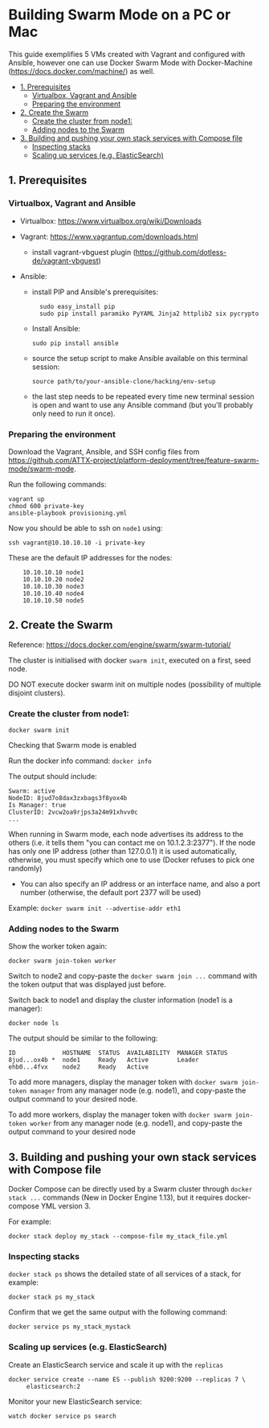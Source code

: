 # Building Swarm Mode on a PC or Mac

This guide exemplifies 5 VMs created with Vagrant and configured with Ansible, however one can use Docker Swarm Mode with Docker-Machine (https://docs.docker.com/machine/) as well.

<!-- TOC START min:1 max:3 link:true update:true -->
  - [1. Prerequisites](#1-prerequisites)
    - [Virtualbox, Vagrant and Ansible](#virtualbox-vagrant-and-ansible)
    - [Preparing the environment](#preparing-the-environment)
  - [2. Create the Swarm](#2-create-the-swarm)
    - [Create the cluster from node1:](#create-the-cluster-from-node1)
    - [Adding nodes to the Swarm](#adding-nodes-to-the-swarm)
  - [3. Building and pushing your own stack services with Compose file](#3-building-and-pushing-your-own-stack-services-with-compose-file)
    - [Inspecting stacks](#inspecting-stacks)
    - [Scaling up services (e.g. ElasticSearch)](#scaling-up-services-eg-elasticsearch)

<!-- TOC END -->

## 1. Prerequisites

### Virtualbox, Vagrant and Ansible

- Virtualbox: https://www.virtualbox.org/wiki/Downloads

- Vagrant: https://www.vagrantup.com/downloads.html
  - install vagrant-vbguest plugin (https://github.com/dotless-de/vagrant-vbguest)

- Ansible:
  - install PIP and Ansible's prerequisites:
    ```shell
      sudo easy_install pip
      sudo pip install paramiko PyYAML Jinja2 httplib2 six pycrypto
    ```

  - Install Ansible:
    ```shell
    sudo pip install ansible
    ```

  - source the setup script to make Ansible available on this terminal session:
    ```shell
    source path/to/your-ansible-clone/hacking/env-setup
    ```

  - the last step needs to be repeated every time new terminal session is open
    and want to use any Ansible command (but you'll probably only need to run
    it once).


### Preparing the environment

Download the Vagrant, Ansible, and SSH config files from
https://github.com/ATTX-project/platform-deployment/tree/feature-swarm-mode/swarm-mode.

Run the following commands:
```shell
vagrant up
chmod 600 private-key
ansible-playbook provisioning.yml
```
Now you should be able to ssh on `node1` using:
```shell
ssh vagrant@10.10.10.10 -i private-key
```
These are the default IP addresses for the nodes:
```shell
    10.10.10.10 node1
    10.10.10.20 node2
    10.10.10.30 node3
    10.10.10.40 node4
    10.10.10.50 node5
```

## 2. Create the Swarm
Reference: https://docs.docker.com/engine/swarm/swarm-tutorial/

The cluster is initialised with docker `swarm init`,  executed on a first, seed node.

DO NOT execute docker swarm init on multiple nodes (possibility of multiple disjoint clusters).

### Create the cluster from node1:

`docker swarm init`

Checking that Swarm mode is enabled

Run the docker info command:
`docker info`

The output should include:
```shell
Swarm: active
NodeID: 8jud7o8dax3zxbags3f8yox4b
Is Manager: true
ClusterID: 2vcw2oa9rjps3a24m91xhvv0c
...
```
When running in Swarm mode, each node advertises its address to the others (i.e. it tells them "you can contact me on 10.1.2.3:2377"). If the node has only one IP address (other than 127.0.0.1) it is used automatically, otherwise, you must specify which one to use
(Docker refuses to pick one randomly)

- You can also specify an IP address or an interface name, and also a port number
(otherwise, the default port 2377 will be used)

Example:
`docker swarm init --advertise-addr eth1`

### Adding nodes to the Swarm

Show the worker token again:

`docker swarm join-token worker`

Switch to node2 and copy-paste the `docker swarm join ...` command with the token output that was displayed just before.

Switch back to node1 and display the cluster information (node1 is a manager):

`docker node ls`

The output should be similar to the following:

```shell
ID             HOSTNAME  STATUS  AVAILABILITY  MANAGER STATUS
8jud...ox4b *  node1     Ready   Active        Leader
ehb0...4fvx    node2     Ready   Active
```

To add more managers, display the manager token with `docker swarm join-token manager` from any manager node (e.g. node1), and copy-paste the output command to your desired node.

To add more workers, display the manager token with `docker swarm join-token worker` from any manager node (e.g. node1), and copy-paste the output command to your desired node


## 3. Building and pushing your own stack services with Compose file

Docker Compose can be directly used by a Swarm cluster through `docker stack ...` commands (New in Docker Engine 1.13), but it requires docker-compose YML version 3.

For example:

`docker stack deploy my_stack --compose-file my_stack_file.yml`

### Inspecting stacks

`docker stack ps` shows the detailed state of all services of a stack, for example:

`docker stack ps my_stack`

Confirm that we get the same output with the following command:

`docker service ps my_stack_mystack`

### Scaling up services (e.g. ElasticSearch)

Create an ElasticSearch service and scale it up with the `replicas`

```shell
docker service create --name ES --publish 9200:9200 --replicas 7 \
     elasticsearch:2
```

Monitor your new ElasticSearch service:

```shell
watch docker service ps search
```
